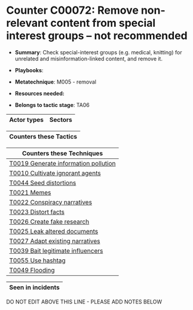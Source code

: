 # Counter C00072: Remove non-relevant content from special interest groups – not recommended

* **Summary**: Check special-interest groups (e.g. medical, knitting) for unrelated and misinformation-linked content, and remove it. 

* **Playbooks**: 

* **Metatechnique**: M005 - removal

* **Resources needed:** 

* **Belongs to tactic stage**: TA06


| Actor types | Sectors |
| ----------- | ------- |



| Counters these Tactics |
| ---------------------- |



| Counters these Techniques |
| ------------------------- |
| [T0019 Generate information pollution](../techniques/T0019.md) |
| [T0010 Cultivate ignorant agents](../techniques/T0010.md) |
| [T0044 Seed distortions](../techniques/T0044.md) |
| [T0021 Memes](../techniques/T0021.md) |
| [T0022 Conspiracy narratives](../techniques/T0022.md) |
| [T0023 Distort facts](../techniques/T0023.md) |
| [T0026 Create fake research](../techniques/T0026.md) |
| [T0025 Leak altered documents](../techniques/T0025.md) |
| [T0027 Adapt existing narratives](../techniques/T0027.md) |
| [T0039 Bait legitimate influencers](../techniques/T0039.md) |
| [T0055 Use hashtag](../techniques/T0055.md) |
| [T0049 Flooding](../techniques/T0049.md) |



| Seen in incidents |
| ----------------- |


DO NOT EDIT ABOVE THIS LINE - PLEASE ADD NOTES BELOW